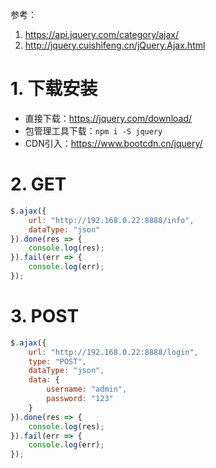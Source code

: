 参考：

1. <https://api.jquery.com/category/ajax/>
2. <http://jquery.cuishifeng.cn/jQuery.Ajax.html>

# 1. 下载安装

- 直接下载：<https://jquery.com/download/>
- 包管理工具下载：`npm i -S jquery`
- CDN引入：<https://www.bootcdn.cn/jquery/>

# 2. GET

```js
$.ajax({
    url: "http://192.168.0.22:8888/info",
    dataType: "json"
}).done(res => {
    console.log(res);
}).fail(err => {
    console.log(err);
});
```

# 3. POST

```js
$.ajax({
    url: "http://192.168.0.22:8888/login",
    type: "POST",
    dataType: "json",
    data: {
        username: "admin",
        password: "123"
    }
}).done(res => {
    console.log(res);
}).fail(err => {
    console.log(err);
});
```

